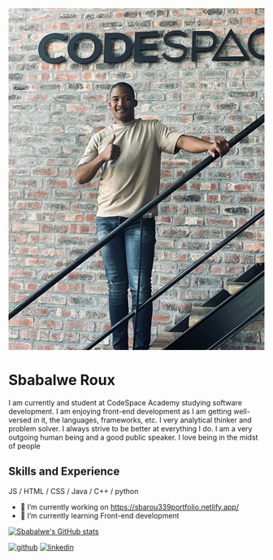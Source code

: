 ![Student at CodeSpace academy](IMG-20240124-WA0081.jpg)
# Sbabalwe Roux
I am currently and student at CodeSpace Academy studying software development. I am enjoying front-end development as I am getting well-versed in it, the languages, frameworks, etc. I very analytical thinker and problem solver. I always strive to be better at everything I do. I am a very outgoing human being and a good public speaker. I love being in the midst of people

## Skills and Experience 
JS / HTML / CSS / Java / C++ / python

- 🔭 I’m currently working on https://sbarou339portfolio.netlify.app/ 
- 🌱 I’m currently learning Front-end development 

[![Sbabalwe's GitHub stats](https://github-readme-stats.vercel.app/api?username=SbaRou339)](https://github.com/SbaRou339/github-readme-stats)

[<img src='https://cdn.jsdelivr.net/npm/simple-icons@3.0.1/icons/github.svg' alt='github' height='40'>](https://github.com/SbaRoux339)  [<img src='https://cdn.jsdelivr.net/npm/simple-icons@3.0.1/icons/linkedin.svg' alt='linkedin' height='40'>](https://www.linkedin.com/in/https://www.linkedin.com/in/sbabalwe-roux-551991170//)  
